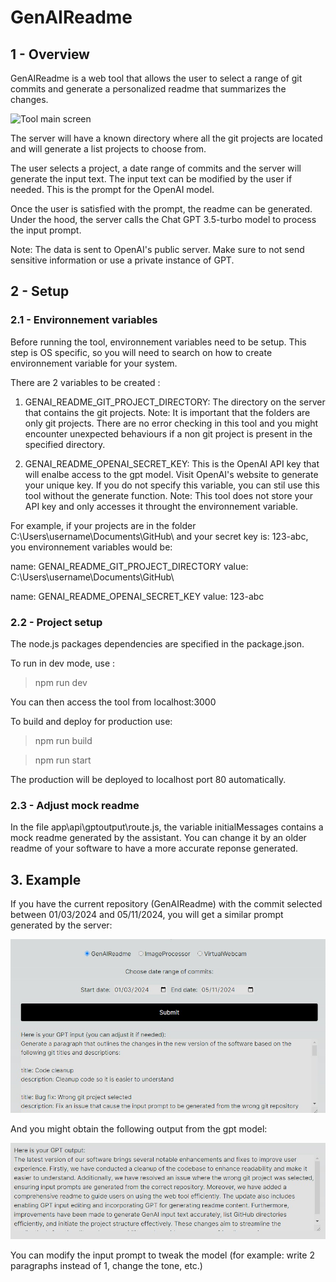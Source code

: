 # GenAIReadme

## 1 - Overview
GenAIReadme is a web tool that allows the user to select a range of git commits and generate a personalized readme that summarizes the changes.

![Tool main screen](./doc/main_app.jpg)

The server will have a known directory where all the git projects are located and will generate a list projects to choose from. 

The user selects a project, a date range of commits and the server will generate the input text. The input text can be modified by the user if needed. This is the prompt for the OpenAI model. 

Once the user is satisfied with the prompt, the readme can be generated. Under the hood, the server calls the Chat GPT 3.5-turbo model to process the input prompt.

Note: The data is sent to OpenAI's public server. Make sure to not send sensitive information or use a private instance of GPT. 

## 2 - Setup
### 2.1 - Environnement variables
Before running the tool, environnement variables need to be setup. This step is OS specific, so you will need to search on how to create environnement variable for your system.

There are 2 variables to be created : 
1. GENAI_README_GIT_PROJECT_DIRECTORY: The directory on the server that contains the git projects. Note: It is important that the folders are only git projects. There are no error checking in this tool and you might encounter unexpected behaviours if a non git project is present in the specified directory. 

2. GENAI_README_OPENAI_SECRET_KEY: This is the OpenAI API key that will enalbe access to the gpt model. Visit OpenAI's website to generate your unique key. If you do not specify this variable, you can stil use this tool without the generate function. Note: This tool does not store your API key and only accesses it throught the environnement variable.

For example, if your projects are in the folder C:\Users\username\Documents\GitHub\ and your secret key is: 123-abc, you environnement variables would be:

name: GENAI_README_GIT_PROJECT_DIRECTORY
value: C:\Users\username\Documents\GitHub\

name: GENAI_README_OPENAI_SECRET_KEY
value: 123-abc

### 2.2 - Project setup
The node.js packages dependencies are specified in the package.json. 

To run in dev mode, use :
> npm run dev

You can then access the tool from localhost:3000

To build and deploy for production use:
> npm run build

> npm run start

The production will be deployed to localhost port 80 automatically. 

### 2.3 - Adjust mock readme
In the file app\api\gptoutput\route.js, the variable initialMessages contains a mock readme generated by the assistant. You can change it by an older readme of your software to have a more accurate reponse generated.

## 3. Example
If you have the current repository (GenAIReadme) with the commit selected between 01/03/2024 and 05/11/2024, you will get a similar prompt generated by the server:

![example prompt](./doc/example_prompt.jpg)

And you might obtain the following output from the gpt model:

![example prompt](./doc/example_output.jpg)

You can modify the input prompt to tweak the model (for example: write 2 paragraphs instead of 1, change the tone, etc.)